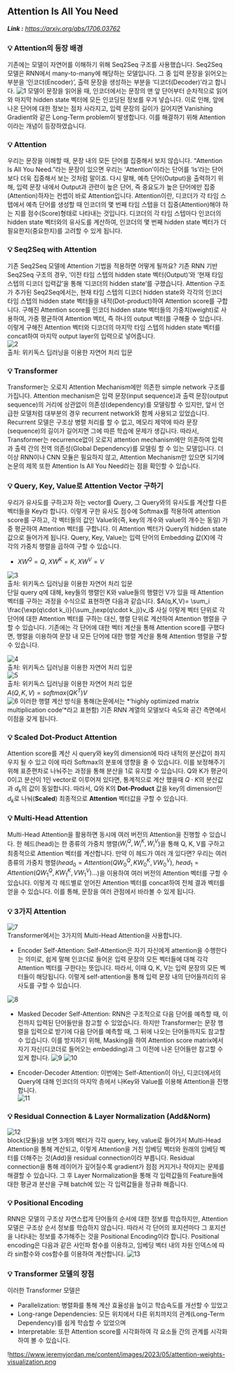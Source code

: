 ## Attention Is All You Need  
***Link :** https://arxiv.org/abs/1706.03762*

### 💡 Attention의 등장 배경
기존에는 모델이 자연어를 이해하기 위해 Seq2Seq 구조를 사용했습니다. Seq2Seq 모델은 RNN에서 many-to-many에 해당하는 모델입니다. 그 중 입력 문장을 읽어오는 부분을 ‘인코더(Encoder)’, 출력 문장을 생성하는 부분을 ‘디코더(Decoder)’라고 합니다. 
![1](https://github.com/user-attachments/assets/0234cc67-7c06-4722-8e35-32d409a89331)
모델이 문장을 읽어올 때, 인코더에서는 문장의 맨 앞 단어부터 순차적으로 읽어와 마지막 hidden state 벡터에 모든 인코딩된 정보를 우겨 넣습니다. 이로 인해, 앞에 나온 단어에 대한 정보는 점차 사라지고, 입력 문장의 길이가 길어지면 Vanishing Gradient와 같은 Long-Term problem이 발생합니다.
이를 해결하기 위해 Attention이라는 개념이 등장하였습니다.


### 💡 Attention 
우리는 문장을 이해할 때, 문장 내의 모든 단어를 집중해서 보지 않습니다. “Attention Is All You Need.”라는 문장이 있으면 우리는 ‘Attention’이라는 단어를 ‘Is’라는 단어보다 더욱 집중해서 보는 것처럼 말이죠.
다시 말해, 예측 단어(Output)을 출력하기 위해, 입력 문장 내에서 Output과 관련이 높은 단어, 즉 중요도가 높은 단어에만 집중(Attention)하자는 컨셉이 바로 Attention입니다.
Attention이란, 디코더가 각 타임 스텝에서 예측 단어를 생성할 때 인코더의 몇 번째 타임 스텝을 더 집중(Attention)해야 하는 지를 점수(Score)형태로 나타내는 것입니다.
디코더의 각 타임 스텝마다 인코더의 hidden state 벡터와의 유사도를 계산하여, 인코더의 몇 번째 hidden state 벡터가 더 필요한지(중요한지)를 고려할 수 있게 됩니다.


### 💡 Seq2Seq with Attention
기존 Seq2Seq 모델에 Attention 기법을 적용하면 어떻게 될까요?
기존 RNN 기반 Seq2Seq 구조의 경우, ‘이전 타임 스텝의 hidden state 벡터(Output)’와 ‘현재 타임 스텝의 디코더 입력값’을 통해 ‘디코더의 hidden state’를 구했습니다.
Attention 구조가 추가된 Seq2Seq에서는, 현재 타임 스텝의 디코더 hidden state와 각각의 인코더 타임 스텝의 hidden state 벡터들을 내적(Dot-product)하여 Attention score를 구합니다.
구해진 Attention score를 인코더 hidden state 벡터들의 가중치(weight)로 사용하여, 가중 평균하여 Attention 벡터, 즉 하나의 output 벡터를 구해줄 수 있습니다. 이렇게 구해진 Attention 벡터와 디코더의 마지막 타임 스텝의 hidden state 벡터를 concat하여 마지막 output layer의 입력으로 넣어줍니다.  
![2](https://github.com/user-attachments/assets/68415d72-0ddd-41f5-a669-d18a725ad4a4)  
출처: 위키독스 딥러닝을 이용한 자연어 처리 입문


### 💡 Transformer
Transformer는 오로지 Attention Mechanism에만 의존한 simple network 구조를 가집니다.
Attention mechanism은 입력 문장(input sequence)과 출력 문장(output sequence)의 거리에 상관없이 의존성(dependency)를 모델링할 수 있지만, 앞서 언급한 모델처럼 대부분의 경우 recurrent network와 함께 사용되고 있었습니다.
Recurrent 모델은 구조상 병렬 처리를 할 수 없고, 메모리 제약에 따라 문장(sequence)의 길이가 길어지면 그에 따른 학습에 문제가 생깁니다.
따라서, Transformer는 recurrence없이 오로지 attention mechanism에만 의존하여 입력과 출력 간의 전역 의존성(Global Dependency)를 모델링 할 수 있는 모델입니다.
더 이상 RNN이나 CNN 모듈은 필요하지 않고, Attention Mechanism만 있으면 되기에 논문의 제목 또한 Attention Is All You Need라는 점을 확인할 수 있습니다.


### 💡 Query, Key, Value로 Attention Vector 구하기
우리가 유사도를 구하고자 하는 vector를 Query, 그 Query와의 유사도를 계산할 다른 벡터들을 Key라 합니다.
이렇게 구한 유사도 점수에 Softmax를 적용하여 attention score를 구하고, 각 벡터들의 값인 Value와(즉, key의 개수와 value의 개수는 동일) 가중 평균하여 Attention 벡터를 구합니다. 이 Attention 벡터가 Query의 hidden state값으로 들어가게 됩니다.
Query, Key, Value는 입력 단어의 Embedding 값(X)에 각각의 가중치 행렬을 곱하여 구할 수 있습니다.
- $XW^Q=Q,\ XW^K=K,\ XW^V=V$

![3](https://github.com/user-attachments/assets/a3473cf1-56b6-40de-977b-651853ade1fa)  
출처: 위키독스 딥러닝을 이용한 자연어 처리 입문  
단일 query q에 대해, key들의 행렬인 K와 value들의 행렬인 V가 있을 때 Attention 벡터를 구하는 과정을 수식으로 표현하면 다음과 같습니다.
$A(q,K,V)= \sum_i \frac{\exp(q\cdot k_i)}{\sum_j\exp(q\cdot k_j)}v_i$
사실 이렇게 벡터 단위로 각 단어에 대한 Attention 벡터를 구하는 대신, 행렬 단위로 계산하여 Attention 행렬을 구할 수 있습니다.
기존에는 각 단어에 대한 벡터 계산을 통해 Attention score를 구했다면, 행렬을 이용하여 문장 내 모든 단어에 대한 행렬 계산을 통해 Attention 행렬을 구할 수 있습니다.

![4](https://github.com/user-attachments/assets/efd25eca-69c6-44d5-b58c-0fff17e3a8ce)  
출처: 위키독스 딥러닝을 이용한 자연어 처리 입문  
![5](https://github.com/user-attachments/assets/47c93903-2543-4841-b671-ce989dbc90eb)  
출처: 위키독스 딥러닝을 이용한 자연어 처리 입문  
$A(Q,K,V) = softmax(QK^T)V$  
![6](https://github.com/user-attachments/assets/8b72a68c-12e4-4af2-b2e7-032a81a0552a)
이러한 행렬 계산 방식을 통해(논문에서는 *‘highly optimized matrix multiplication code’*라고 표현함) 기존 RNN 계열의 모델보다 속도와 공간 측면에서 이점을 갖게 됩니다.


### 💡 Scaled Dot-Product Attention
Attention score를 계산 시 query와 key의 dimension에 따라 내적의 분산값이 좌지우지 될 수 있고 이에 따라 Softmax의 분포에 영향을 줄 수 있습니다. 이를 보정해주기 위해 표준편차로 나눠주는 과정을 통해 분산을 1로 유지할 수 있습니다. Q와 K가 평균이 0이고 분산이 1인 vector로 이루어져 있다면, 통계적으로 계산 했을때 $Q\cdot K$의 분산값과 $d_k$의 값이 동일합니다. 따라서, Q와 K의 **Dot-Product** 값을 key의 dimension인 $d_k$로 나눠(**Scaled**) 최종적으로 **Attention** 벡터값을 구할 수 있습니다.

### 💡 Multi-Head Attention
Multi-Head Attention을 활용하면 동시에 여러 버전의 Attention을 진행할 수 있습니다. 한 헤드(head)는 한 종류의 가중치 행렬($W_i^Q, W_i^K, W_i^V$)을 통해 Q, K, V를 구하고 최종적으로 Attention 벡터를 계산합니다. 만약 이 헤드가 여러 개 있다면? 우리는 여러 종류의 가중치 행렬($head_0=Attention(QW_0^Q,KW_0^K,VW_0^V), \ head_1=Attention(QW_1^Q,KW_1^K,VW_1^V) ...$)을 이용하여 여러 버전의 Attention 벡터를 구할 수 있습니다. 이렇게 각 헤드별로 얻어진 Attention 벡터를 concat하여 전체 결과 벡터를 얻을 수 있습니다. 이를 통해, 문장을 여러 관점에서 바라볼 수 있게 됩니다.


### 💡 3가지 Attention
![7](https://github.com/user-attachments/assets/fd33f491-167c-4fbd-a3ec-cabd1cc6b9e4)  
Transformer에서는 3가지의 Multi-Head Attention을 사용합니다.
- Encoder Self-Attention: Self-Attention은 자기 자신에게 attention을 수행한다는 의미로, 쉽게 말해 인코더로 들어온 입력 문장의 모든 벡터들에 대해 각각 Attention 벡터를 구한다는 뜻입니다. 따라서, 이때 Q, K, V는 입력 문장의 모든 벡터들이 해당됩니다. 이렇게 self-attention을 통해 입력 문장 내의 단어들끼리의 유사도를 구할 수 있습니다.

![8](https://github.com/user-attachments/assets/28eab78a-55ce-40fd-af58-113edc588c88)

- Masked Decoder Self-Attention: RNN은 구조적으로 다음 단어를 예측할 때, 이전까지 입력된 단어들만을 참고할 수 있었습니다. 하지만 Transformer는 문장 행렬을 입력으로 받기에 다음 단어를 예측할 때, 그 뒤에 나오는 단어들까지도 참고할 수 있습니다. 이를 방지하기 위해, Masking을 하여 Attention score matrix에서 자기 자신(디코더로 들어오는 embedding)과 그 이전에 나온 단어들만 참고할 수 있게 합니다.
![9](https://github.com/user-attachments/assets/da18a2c6-bc21-4f4e-b6f0-7823bef8f078)
![10](https://github.com/user-attachments/assets/bc8c9889-3bb9-4f51-a3be-8ac2cf46df16)


- Encoder-Decoder Attention: 이번에는 Self-Attention이 아닌, 디코더에서의 Query에 대해 인코더의 마지막 층에서 나Key와 Value를 이용해 Attention을 진행합니다.  
![11](https://github.com/user-attachments/assets/f32faf33-137c-4212-9486-73e6ed2b1da2)


### 💡 Residual Connection & Layer Normalization **(Add&Norm)**
![12](https://github.com/user-attachments/assets/a22837f3-462a-4370-a7e0-2a744f9dec9a)  
block(모듈)을 보면 3개의 벡터가 각각 query, key, value로 들어가서 Multi-Head Attention을 통해 계산되고, 이렇게 Attention을 거친 임베딩 벡터와 원래의 임베딩 벡터를 더해주는 것(Add)을 residual connection이라 부릅니다. Residual connection을 통해 레이어가 깊어질수록 gradient가 점점 커지거나 작아지는 문제를 해결할 수 있습니다.
그 후 Layer Normalization을 통해 각 입력값들의 Feature들에 대한 평균과 분산을 구해 batch에 있는 각 입력값들을 정규화 해줍니다.

### 💡 Positional Encoding
RNN은 모델의 구조상 자연스럽게 단어들의 순서에 대한 정보를 학습하지만, Attention 모델은 구조상 순서 정보를 학습하지 않습니다. 따라서 각 단어의 포지션마다 그 포지션을 나타내는 정보를 추가해주는 것을 Positional Encoding이라 합니다.  Positional encoding은 다음과 같은 사인파 함수를 이용하고, 임베딩 벡터 내의 차원 인덱스에 따라 sin함수와 cos함수를 이용하여 계산합니다.
![13](https://github.com/user-attachments/assets/23cbdc2a-aacc-4255-9c57-43d4a87902dd)  

### 💡 Transformer 모델의 장점
이러한 Transformer 모델은 

- Parallelization: 병렬화를 통해 계산 효율성을 높이고 학습속도를 개선할 수 있었고
- Long-range Dependencies: 모든 위치에서 다른 위치까지의 관계(Long-Term Dependency)를 쉽게 학습할 수 있었으며
- Interpretable: 또한 Attention score를 시각화하여 각 요소들 간의 관계를 시각화하여 볼 수 있습니다.

!https://www.jeremyjordan.me/content/images/2023/05/attention-weights-visualization.png
